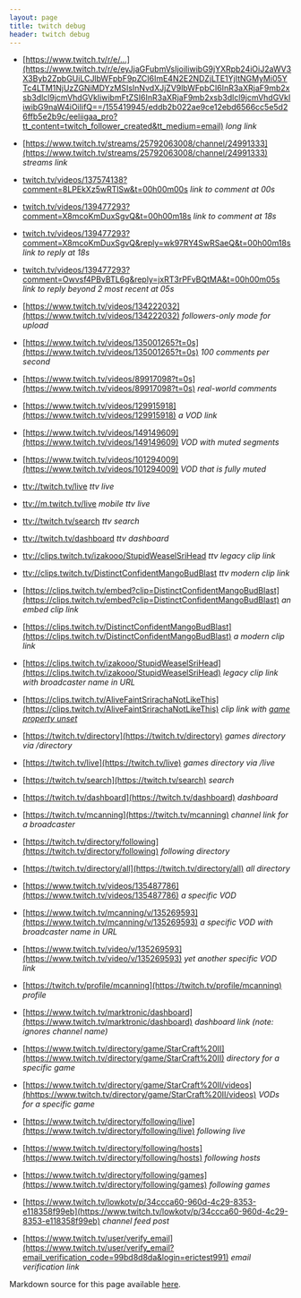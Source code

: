 ```yaml
---
layout: page
title: twitch debug
header: twitch debug
---
```


* [https://www.twitch.tv/r/e/...](https://www.twitch.tv/r/e/eyJjaGFubmVsIjoiIiwibG9jYXRpb24iOiJ2aWV3X3Byb2ZpbGUiLCJlbWFpbF9pZCI6ImE4N2E2NDZjLTE1YjItNGMyMi05YTc4LTM1NjUzZGNiMDYzMSIsInNvdXJjZV9lbWFpbCI6InR3aXRjaF9mb2xsb3dlcl9jcmVhdGVkIiwibmFtZSI6InR3aXRjaF9mb2xsb3dlcl9jcmVhdGVkIiwibG9naW4iOiIifQ==/155419945/eddb2b022ae9ce12ebd6566cc5e5d26ffb5e2b9c/eeliigaa_pro?tt_content=twitch_follower_created&tt_medium=email) *long link*
* [https://www.twitch.tv/streams/25792063008/channel/24991333](https://www.twitch.tv/streams/25792063008/channel/24991333) *streams link*

* [twitch.tv/videos/137574138?comment=8LPEkXz5wRTlSw&t=00h00m00s](https://www.twitch.tv/videos/137574138?comment=8LPEkXz5wRTlSw&t=00h00m00s) *link to comment at 00s*
* [twitch.tv/videos/139477293?comment=X8mcoKmDuxSgvQ&t=00h00m18s](https://www.twitch.tv/videos/139477293?comment=X8mcoKmDuxSgvQ&t=00h00m18s) *link to comment at 18s*
* [twitch.tv/videos/139477293?comment=X8mcoKmDuxSgvQ&reply=wk97RY4SwRSaeQ&t=00h00m18s](https://www.twitch.tv/videos/139477293?comment=X8mcoKmDuxSgvQ&reply=wk97RY4SwRSaeQ&t=00h00m18s) *link to reply at 18s*
* [twitch.tv/videos/139477293?comment=Owvsf4PBvBTL6g&reply=jxRT3rPFvBQtMA&t=00h00m05s](https://www.twitch.tv/videos/139477293?comment=Owvsf4PBvBTL6g&reply=jxRT3rPFvBQtMA&t=00h00m05s) *link to reply beyond 2 most recent at 05s*

* [https://www.twitch.tv/videos/134222032](https://www.twitch.tv/videos/134222032) *followers-only mode for upload*
* [https://www.twitch.tv/videos/135001265?t=0s](https://www.twitch.tv/videos/135001265?t=0s) *100 comments per second*
* [https://www.twitch.tv/videos/89917098?t=0s](https://www.twitch.tv/videos/89917098?t=0s) *real-world comments*
* [https://www.twitch.tv/videos/129915918](https://www.twitch.tv/videos/129915918) *a VOD link*

* [https://www.twitch.tv/videos/149149609](https://www.twitch.tv/videos/149149609) *VOD with muted segments*
* [https://www.twitch.tv/videos/101294009](https://www.twitch.tv/videos/101294009) *VOD that is fully muted*

* [ttv://twitch.tv/live](ttv://twitch.tv/live) *ttv live*
* [ttv://m.twitch.tv/live](ttv://m.twitch.tv/live) *mobile ttv live*
* [ttv://twitch.tv/search](ttv://twitch.tv/search) *ttv search*
* [ttv://twitch.tv/dashboard](ttv://twitch.tv/dashboard) *ttv dashboard*
* [ttv://clips.twitch.tv/izakooo/StupidWeaselSriHead](ttv://clips.twitch.tv/izakooo/StupidWeaselSriHead) *ttv legacy clip link*
* [ttv://clips.twitch.tv/DistinctConfidentMangoBudBlast](ttv://clips.twitch.tv/DistinctConfidentMangoBudBlast) *ttv modern clip link*

* [https://clips.twitch.tv/embed?clip=DistinctConfidentMangoBudBlast](https://clips.twitch.tv/embed?clip=DistinctConfidentMangoBudBlast) *an embed clip link*
* [https://clips.twitch.tv/DistinctConfidentMangoBudBlast](https://clips.twitch.tv/DistinctConfidentMangoBudBlast) *a modern clip link*
* [https://clips.twitch.tv/izakooo/StupidWeaselSriHead](https://clips.twitch.tv/izakooo/StupidWeaselSriHead) *legacy clip link with broadcaster name in URL*
* [https://clips.twitch.tv/AliveFaintSrirachaNotLikeThis](https://clips.twitch.tv/AliveFaintSrirachaNotLikeThis) *clip link with [game property unset][2]*
* [https://twitch.tv/directory](https://twitch.tv/directory) *games directory via /directory*
* [https://twitch.tv/live](https://twitch.tv/live) *games directory via /live*
* [https://twitch.tv/search](https://twitch.tv/search) *search*
* [https://twitch.tv/dashboard](https://twitch.tv/dashboard) *dashboard*
* [https://twitch.tv/mcanning](https://twitch.tv/mcanning) *channel link for a broadcaster*
* [https://twitch.tv/directory/following](https://twitch.tv/directory/following) *following directory*
* [https://twitch.tv/directory/all](https://twitch.tv/directory/all) *all directory*
* [https://www.twitch.tv/videos/135487786](https://www.twitch.tv/videos/135487786) *a specific VOD*
* [https://www.twitch.tv/mcanning/v/135269593](https://www.twitch.tv/mcanning/v/135269593) *a specific VOD with broadcaster name in URL*
* [https://www.twitch.tv/video/v/135269593](https://www.twitch.tv/video/v/135269593) *yet another specific VOD link*
* [https://twitch.tv/profile/mcanning](https://twitch.tv/profile/mcanning) *profile*
* [https://www.twitch.tv/marktronic/dashboard](https://www.twitch.tv/marktronic/dashboard) *dashboard link (note: ignores channel name)*
* [https://www.twitch.tv/directory/game/StarCraft%20II](https://www.twitch.tv/directory/game/StarCraft%20II) *directory for a specific game*
* [https://www.twitch.tv/directory/game/StarCraft%20II/videos](hhttps://www.twitch.tv/directory/game/StarCraft%20II/videos) *VODs for a specific game*
* [https://www.twitch.tv/directory/following/live](https://www.twitch.tv/directory/following/live) *following live*
* [https://www.twitch.tv/directory/following/hosts](https://www.twitch.tv/directory/following/hosts) *following hosts*
* [https://www.twitch.tv/directory/following/games](https://www.twitch.tv/directory/following/games) *following games*
* [https://www.twitch.tv/lowkotv/p/34ccca60-960d-4c29-8353-e118358f99eb](https://www.twitch.tv/lowkotv/p/34ccca60-960d-4c29-8353-e118358f99eb) *channel feed post*
* [https://www.twitch.tv/user/verify_email](https://www.twitch.tv/user/verify_email?email_verification_code=99bd8d8da&login=erictest991) *email verification link*

Markdown source for this page available [here][1].

[1]: https://raw.githubusercontent.com/markcerqueira/markcerqueira.github.com/master/twitch.md
[2]: https://clips.twitch.tv/api/v1/clips/AliveFaintSrirachaNotLikeThis

<!-- 
Template for adding a new one:
* []() **
-->